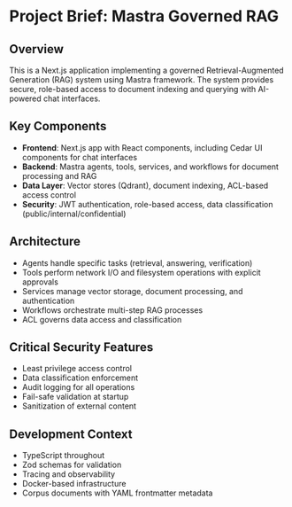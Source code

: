 # Project Brief: Mastra Governed RAG

## Overview
This is a Next.js application implementing a governed Retrieval-Augmented Generation (RAG) system using Mastra framework. The system provides secure, role-based access to document indexing and querying with AI-powered chat interfaces.

## Key Components
- **Frontend**: Next.js app with React components, including Cedar UI components for chat interfaces
- **Backend**: Mastra agents, tools, services, and workflows for document processing and RAG
- **Data Layer**: Vector stores (Qdrant), document indexing, ACL-based access control
- **Security**: JWT authentication, role-based access, data classification (public/internal/confidential)

## Architecture
- Agents handle specific tasks (retrieval, answering, verification)
- Tools perform network I/O and filesystem operations with explicit approvals
- Services manage vector storage, document processing, and authentication
- Workflows orchestrate multi-step RAG processes
- ACL governs data access and classification

## Critical Security Features
- Least privilege access control
- Data classification enforcement
- Audit logging for all operations
- Fail-safe validation at startup
- Sanitization of external content

## Development Context
- TypeScript throughout
- Zod schemas for validation
- Tracing and observability
- Docker-based infrastructure
- Corpus documents with YAML frontmatter metadata